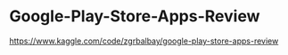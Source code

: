 # Google-Play-Store-Apps-Review
https://www.kaggle.com/code/zgrbalbay/google-play-store-apps-review
